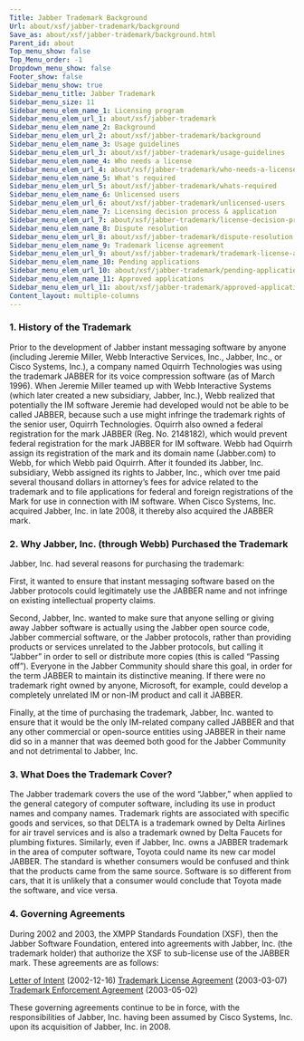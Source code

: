 ```yaml
---
Title: Jabber Trademark Background
Url: about/xsf/jabber-trademark/background
Save_as: about/xsf/jabber-trademark/background.html
Parent_id: about
Top_menu_show: false
Top_Menu_order: -1
Dropdown_menu_show: false
Footer_show: false
Sidebar_menu_show: true
Sidebar_menu_title: Jabber Trademark
Sidebar_menu_size: 11
Sidebar_menu_elem_name_1: Licensing program
Sidebar_menu_elem_url_1: about/xsf/jabber-trademark
Sidebar_menu_elem_name_2: Background
Sidebar_menu_elem_url_2: about/xsf/jabber-trademark/background
Sidebar_menu_elem_name_3: Usage guidelines
Sidebar_menu_elem_url_3: about/xsf/jabber-trademark/usage-guidelines
Sidebar_menu_elem_name_4: Who needs a license
Sidebar_menu_elem_url_4: about/xsf/jabber-trademark/who-needs-a-license
Sidebar_menu_elem_name_5: What's required
Sidebar_menu_elem_url_5: about/xsf/jabber-trademark/whats-required
Sidebar_menu_elem_name_6: Unlicensed users
Sidebar_menu_elem_url_6: about/xsf/jabber-trademark/unlicensed-users
Sidebar_menu_elem_name_7: Licensing decision process & application
Sidebar_menu_elem_url_7: about/xsf/jabber-trademark/license-decision-process
Sidebar_menu_elem_name_8: Dispute resolution
Sidebar_menu_elem_url_8: about/xsf/jabber-trademark/dispute-resolution
Sidebar_menu_elem_name_9: Trademark license agreement
Sidebar_menu_elem_url_9: about/xsf/jabber-trademark/trademark-license-agreement
Sidebar_menu_elem_name_10: Pending applications
Sidebar_menu_elem_url_10: about/xsf/jabber-trademark/pending-applications
Sidebar_menu_elem_name_11: Approved applications
Sidebar_menu_elem_url_11: about/xsf/jabber-trademark/approved-applications
Content_layout: multiple-columns
---
```


### 1. History of the Trademark

Prior to the development of Jabber instant messaging software by anyone (including Jeremie Miller, Webb Interactive Services, Inc., Jabber, Inc., or Cisco Systems, Inc.), a company named Oquirrh Technologies was using the trademark JABBER for its voice compression software (as of March 1996). When Jeremie Miller teamed up with Webb Interactive Systems (which later created a new subsidiary, Jabber, Inc.), Webb realized that potentially the IM software Jeremie had developed would not be able to be called JABBER, because such a use might infringe the trademark rights of the senior user, Oquirrh Technologies. Oquirrh also owned a federal registration for the mark JABBER (Reg. No. 2148182), which would prevent federal registration for the mark JABBER for IM software. Webb had Oquirrh assign its registration of the mark and its domain name (Jabber.com) to Webb, for which Webb paid Oquirrh. After it founded its Jabber, Inc. subsidiary, Webb assigned its rights to Jabber, Inc., which over tme paid several thousand dollars in attorney’s fees for advice related to the trademark and to file applications for federal and foreign registrations of the Mark for use in connection with IM software. When Cisco Systems, Inc. acquired Jabber, Inc. in late 2008, it thereby also acquired the JABBER mark.

### 2. Why Jabber, Inc. (through Webb) Purchased the Trademark

Jabber, Inc. had several reasons for purchasing the trademark:

First, it wanted to ensure that instant messaging software based on the Jabber protocols could legitimately use the JABBER name and not infringe on existing intellectual property claims.

Second, Jabber, Inc. wanted to make sure that anyone selling or giving away Jabber software is actually using the Jabber open source code, Jabber commercial software, or the Jabber protocols, rather than providing products or services unrelated to the Jabber protocols, but calling it “Jabber” in order to sell or distribute more copies (this is called “Passing off”). Everyone in the Jabber Community should share this goal, in order for the term JABBER to maintain its distinctive meaning. If there were no trademark right owned by anyone, Microsoft, for example, could develop a completely unrelated IM or non-IM product and call it JABBER.

Finally, at the time of purchasing the trademark, Jabber, Inc. wanted to ensure that it would be the only IM-related company called JABBER and that any other commercial or open-source entities using JABBER in their name did so in a manner that was deemed both good for the Jabber Community and not detrimental to Jabber, Inc.

### 3. What Does the Trademark Cover?

The Jabber trademark covers the use of the word “Jabber,” when applied to the general category of computer software, including its use in product names and company names. Trademark rights are associated with specific goods and services, so that DELTA is a trademark owned by Delta Airlines for air travel services and is also a trademark owned by Delta Faucets for plumbing fixtures. Similarly, even if Jabber, Inc. owns a JABBER trademark in the area of computer software, Toyota could name its new car model JABBER. The standard is whether consumers would be confused and think that the products came from the same source. Software is so different from cars, that it is unlikely that a consumer would conclude that Toyota made the software, and vice versa.

### 4. Governing Agreements

During 2002 and 2003, the XMPP Standards Foundation (XSF), then the Jabber Software Foundation, entered into agreements with Jabber, Inc. (the trademark holder) that authorize the XSF to sub-license use of the JABBER mark. These agreements are as follows:

[Letter of Intent](/docs/Trademark_Letter_Of_Intent.pdf) (2002-12-16)
[Trademark License Agreement](/docs/Trademark_License_Agreement.pdf) (2003-03-07)
[Trademark Enforcement Agreement](docs/Trademark_Enforcement_Agreement.pdf) (2003-05-02)

These governing agreements continue to be in force, with the responsibilities of Jabber, Inc. having been assumed by Cisco Systems, Inc. upon its acquisition of Jabber, Inc. in 2008.